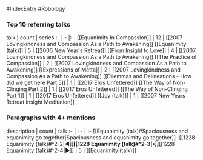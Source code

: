 #IndexEntry #Robology

### Top 10 referring talks
talk | count | series
:- | - |: -
[[Equanimity in Compassion]] | 12 | [[2007 Lovingkindness and Compassion As a Path to Awakening]]
[[Equanimity (talk)]] | 5 | [[2006 New Year's Retreat]]
[[From Insight to Love]] | 4 | [[2007 Lovingkindness and Compassion As a Path to Awakening]]
[[The Practice of Compassion]] | 2 | [[2007 Lovingkindness and Compassion As a Path to Awakening]]
[[Expressions of Metta]] | 2 | [[2007 Lovingkindness and Compassion As a Path to Awakening]]
[[Dilemmas and Delineations - How did we get here Part 5]] | 1 | [[2017 Eros Unfettered]]
[[The Way of Non-Clinging Part 2]] | 1 | [[2017 Eros Unfettered]]
[[The Way of Non-Clinging Part 1]] | 1 | [[2017 Eros Unfettered]]
[[Joy (talk)]] | 1 | [[2007 New Years Retreat Insight Meditation]]

### Paragraphs with 4+ mentions
description | count | talk
:- | : - | :-
[[Equanimity (talk)#Spaciousness and equanimity go together\|Spaciousness and equanimity go together]] &nbsp;&nbsp;[[1228 Equanimity (talk)#^2-2\|◀]]**[[1228 Equanimity (talk)#^2-3\|•]]**[[1228 Equanimity (talk)#^2-4\|▶]] | 5 | [[Equanimity (talk)]]

